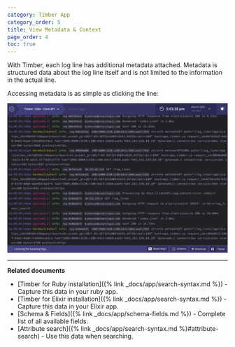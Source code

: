 ```yaml
---
category: Timber App
category_order: 5
title: View Metadata & Context
page_order: 4
toc: true
---
```


With Timber, each log line has additional metadata attached. Metadata is structured data about
the log line itself and is not limited to the information in the actual line.

Accessing metadata is as simple as clicking the line:

![Viewing context](/assets/img/docs/viewing-context.gif)

---

**Related documents**

* [Timber for Ruby installation]({% link _docs/app/search-syntax.md %}) - Capture this data in your ruby app.
* [Timber for Elixir installation]({% link _docs/app/search-syntax.md %}) - Capture this data in your Elixir app.
* [Schema & Fields]({% link _docs/app/schema-fields.md %}) - Complete list of all available fields.
* [Attribute search]({% link _docs/app/search-syntax.md %}#attribute-search) - Use this data when searching.

